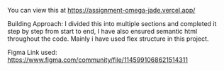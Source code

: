 You can view this at https://assignment-omega-jade.vercel.app/

Building Approach:
I divided this into multiple sections and completed it step by step from start to end, I have also ensured semantic html throughout the code. Mainly i have used flex structure in this project.

Figma Link used: https://www.figma.com/community/file/1145991068621514311
